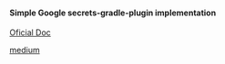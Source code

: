 #### Simple Google secrets-gradle-plugin implementation

[Oficial Doc](https://github.com/google/secrets-gradle-plugin)

[medium](https://arriolachris.medium.com/pass-secrets-securely-on-android-1c1d0ec51875)

